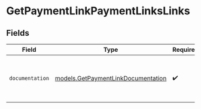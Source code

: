 # GetPaymentLinkPaymentLinksLinks


## Fields

| Field                                                                          | Type                                                                           | Required                                                                       | Description                                                                    |
| ------------------------------------------------------------------------------ | ------------------------------------------------------------------------------ | ------------------------------------------------------------------------------ | ------------------------------------------------------------------------------ |
| `documentation`                                                                | [models.GetPaymentLinkDocumentation](../models/getpaymentlinkdocumentation.md) | :heavy_check_mark:                                                             | The URL to the generic Mollie API error handling guide.                        |